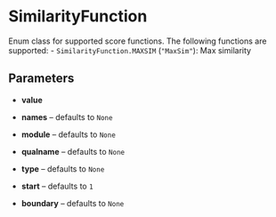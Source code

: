 # SimilarityFunction

Enum class for supported score functions. The following functions are supported: - ``SimilarityFunction.MAXSIM`` (``"MaxSim"``): Max similarity



## Parameters

- **value**

- **names** – defaults to `None`

- **module** – defaults to `None`

- **qualname** – defaults to `None`

- **type** – defaults to `None`

- **start** – defaults to `1`

- **boundary** – defaults to `None`
